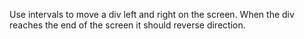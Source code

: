 Use intervals to move a div left and right on the screen. When the div reaches the end of the screen it should reverse direction.